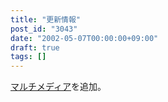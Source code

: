 ```yaml
---
title: "更新情報"
post_id: "3043"
date: "2002-05-07T00:00:00+09:00"
draft: true
tags: []
---
```



[マルチメディア](/category/products/musics)を追加。
